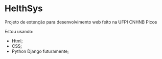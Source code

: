 # HelthSys

Projeto de extenção para desenvolvimento web feito na UFPI CNHNB Picos

Estou usando: 

- Html;
- CSS;
- Python Django futuramente;

